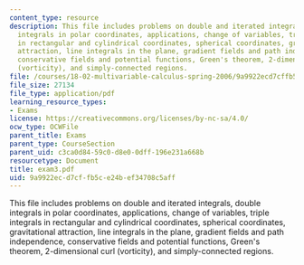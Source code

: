 ```yaml
---
content_type: resource
description: This file includes problems on double and iterated integrals, double
  integrals in polar coordinates, applications, change of variables, triple integrals
  in rectangular and cylindrical coordinates, spherical coordinates, gravitational
  attraction, line integrals in the plane, gradient fields and path independence,
  conservative fields and potential functions, Green's theorem, 2-dimensional curl
  (vorticity), and simply-connected regions.
file: /courses/18-02-multivariable-calculus-spring-2006/9a9922ecd7cffb5ce24bef34708c5aff_exam3.pdf
file_size: 27134
file_type: application/pdf
learning_resource_types:
- Exams
license: https://creativecommons.org/licenses/by-nc-sa/4.0/
ocw_type: OCWFile
parent_title: Exams
parent_type: CourseSection
parent_uid: c3ca0d84-59c0-d8e0-0dff-196e231a668b
resourcetype: Document
title: exam3.pdf
uid: 9a9922ec-d7cf-fb5c-e24b-ef34708c5aff
---
```

This file includes problems on double and iterated integrals, double integrals in polar coordinates, applications, change of variables, triple integrals in rectangular and cylindrical coordinates, spherical coordinates, gravitational attraction, line integrals in the plane, gradient fields and path independence, conservative fields and potential functions, Green's theorem, 2-dimensional curl (vorticity), and simply-connected regions.